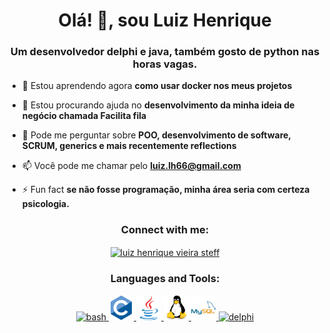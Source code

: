 <h1 align="center">Olá! 👋, sou Luiz Henrique</h1>
<h3 align="center">Um desenvolvedor delphi e java, também gosto de python nas horas vagas.</h3>

- 🌱 Estou aprendendo agora **como usar docker nos meus projetos**

- 🤝 Estou procurando ajuda no **desenvolvimento da minha ideia de negócio chamada Facilita fila**

- 💬 Pode me perguntar sobre **POO, desenvolvimento de software, SCRUM, generics e mais recentemente reflections**

- 📫 Você pode me chamar pelo **luiz.lh66@gmail.com**

- ⚡ Fun fact **se não fosse programação, minha área seria com certeza psicologia.**

<h3 align="center">Connect with me:</h3>
<p align="center">
<a href="https://linkedin.com/in/luiz henrique vieira steff" target="blank"><img align="center" src="https://raw.githubusercontent.com/rahuldkjain/github-profile-readme-generator/master/src/images/icons/Social/linked-in-alt.svg" alt="luiz henrique vieira steff" height="30" width="40" /></a>
</p>

<h3 align="center">Languages and Tools:</h3>
<p align="center"> 
  <a href="https://www.gnu.org/software/bash/" target="_blank"> 
    <img src="https://www.vectorlogo.zone/logos/gnu_bash/gnu_bash-icon.svg" alt="bash" width="40" height="40"/> 
  </a> 
  <a href="https://www.cprogramming.com/" target="_blank"> 
    <img src="https://raw.githubusercontent.com/devicons/devicon/master/icons/c/c-original.svg" alt="c" width="40" height="40"/> 
  </a> 
  <a href="https://www.java.com" target="_blank"> 
    <img src="https://raw.githubusercontent.com/devicons/devicon/master/icons/java/java-original.svg" alt="java" width="40" height="40"/> 
  </a> 
  <a href="https://www.linux.org/" target="_blank"> 
    <img src="https://raw.githubusercontent.com/devicons/devicon/master/icons/linux/linux-original.svg" alt="linux" width="40" height="40"/> 
  </a> 
  <a href="https://www.mysql.com/" target="_blank"> 
    <img src="https://raw.githubusercontent.com/devicons/devicon/master/icons/mysql/mysql-original-wordmark.svg" alt="mysql" width="40" height="40"/> 
  </a> 
  <a href="https://www.embarcadero.com/br/products/delphi" target="_blank"> 
    <img src="https://img.shields.io/badge/Delphi-CC342D?style=for-the-badge&logo=delphi&logoColor=white" alt="delphi" width="40" height="40"/> 
  </a> 
  
  
</p>
